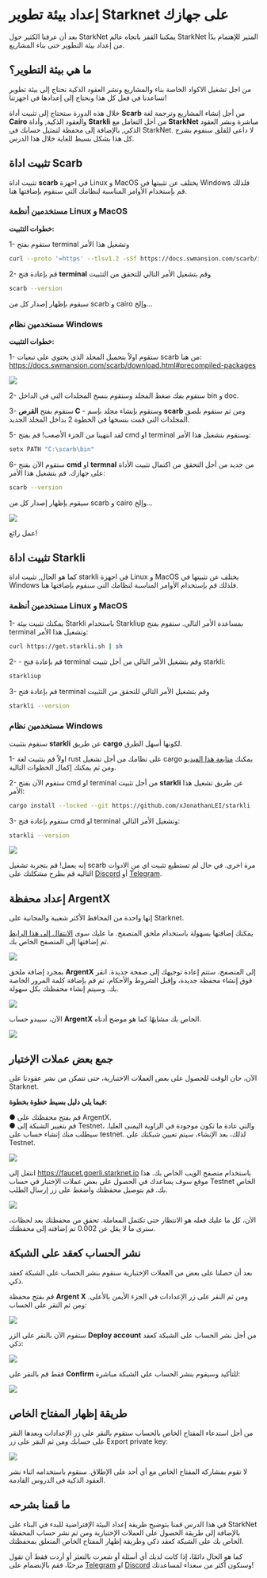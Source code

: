 # إعداد بيئة تطوير Starknet على جهازك

بعد أن عرفنا الكثير حول StarkNet يمكننا القفز باتجاه عالم StarkNet المثير للإهتمام بدًأ من إعداد بيئة التطوير حتى بناء المشاريع.

## ما هي بيئة التطوير؟

من اجل تشغيل الاكواد الخاصة بناء والمشاريع ونشر العقود الذكية نحتاج إلى بيئة تطوير تساعدنا في فعل كل هذا ونحتاج إلى إعدادها في اجهزتنا!

خلال هذه الدورة ستحتاج إلى تثبيت أداة **Scarb** من أجل إنشاء المشاريع وترجمة لغة **Cairo** والعقود الذكية, وأداة **Starkli** من أجل التعامل مع **StarkNet** مباشرة ونشر العقود الذكي, بالإضافة إلى محفظة لتمثيل حسابك في StarkNet. لا داعي للقلق سنقوم بشرح كل هذا بشكل بسيط للغاية خلال هذا الدرس.

## تثبيت اداة Scarb

تثبيت اداة **scarb** في اجهزة Linux و MacOS يختلف عن تثبيتها في Windows فلذلك قم بإستخدام الأوامر المناسبة لنظامك التي سنقوم بإضافتها هنا.

### مستخدمين أنظمة Linux و MacOS

**خطوات التثبيت:**

1- ستقوم بفتح terminal وتشغيل هذا الأمر

```bash
curl --proto '=https' --tlsv1.2 -sSf https://docs.swmansion.com/scarb/install.sh | sh
```

2- قم بإعادة فتح **terminal** وقم بتشغيل الأمر التالي للتحقق من التثبيت

```bash
scarb --version
```

سيقوم بإظهار إصدار كل من scarb و cairo وإلخ…

### مستخدمين نظام Windows

**خطوات التثبيت:**

1- ستقوم اولاً بتحميل المجلد الذي يحتوي على تبعيات scarb من هنا: <a href="https://docs.swmansion.com/scarb/download.html#precompiled-packages" target="_blank">https://docs.swmansion.com/scarb/download.html#precompiled-packages</a>

<img src="https://web3arabs.com/courses/starknet/scarb-windows.png"/>

2- ستقوم بفك ضغط المجلد وستقوم بنسخ المجلدات التي في الداخل bin و doc.

3- ستقوم بفتح **القرص C** - وستقوم بإنشاء مجلد بإسم **scarb** ومن ثم ستقوم بلصق المجلدات التي قمت بنسخها في الخطوة 2 بداخل المجلد الجديد.

5- لقد انتهينا من الجزء الأصعب! قم بفتح cmd او terminal وستقوم بتشغيل هذا الأمر:

```bash
setx PATH "C:\scarb\bin"
```

6- ستقوم الآن بفتح **cmd** او **termnal** من جديد من أجل التحقق من اكتمال تثبيت الأداة على جهازك. قم بتشغيل هذا الأمر:

```bash
scarb --version
```

سيقوم بإظهار إصدار كل من scarb و cairo وإلخ…

<img src="https://web3arabs.com/courses/starknet/scarb-version.png"/>

عمل رائع!

## تثبيت اداة Starkli

كما هو الحال, تثبيت اداة starkli في اجهزة Linux و MacOS يختلف عن تثبيتها في Windows فلذلك قم بإستخدام الأوامر المناسبة لنظامك التي سنقوم بإضافتها هنا.

### مستخدمين أنظمة Linux و MacOS

1- يمكنك تثبيت بيئة Starkli باستخدام Starkliup بمساعدة الأمر التالي. ستقوم بفتح terminal وتشغيل هذا الأمر:

```bash
curl https://get.starkli.sh | sh
```

2- - قم بإعادة فتح terminal وقم بتشغيل الأمر التالي من أجل تثبيت starkli:

```bash
starkliup
```

3- قم بإعادة فتح terminal وقم بتشغيل الأمر التالي للتحقق من التثبيت

```bash
starkli --version
```

### مستخدمين نظام Windows

سنقوم بتثبيت **starkli** عن طريق **cargo** لكونها أسهل الطرق.

1- اولاً قم بتثبيت لغة rust على نظامك من أجل تشغيل cargo يمكنك <a href="https://www.youtube.com/watch?v=92HoSWgsx-4&t=3s" trget="_blank">متابعة هذا الفيديو</a> ومن ثم يمكنك إكمال الخطوات التالية.

2- ستقوم الآن بفتح cmd او terminal من أجل تثبيت **starkli** عن طريق تشغيل هذا الأمر:

```bash
cargo install --locked --git https://github.com/xJonathanLEI/starkli
```

3- ستقوم بإعادة فتح cmd او terminal وتشغيل الأمر التالي:

```bash
starkli --version
```

<img src="https://web3arabs.com/courses/starknet/starkli-version.png"/>

إنه يعمل! قم بتجربة تشغيل scarb مرة اخرى. في حال لم تستطيع تثبيت اي من الادوات التاليه قم بطرح مشكلتك على <a href="https://discord.gg/ykgUvqMc4Q" target="_blank">Discord</a> أو <a href="https://t.me/Web3ArabsDAO" target="_blank">Telegram</a>.

## إعداد محفظة ArgentX

إنها واحدة من المحافظ الأكثر شعبية والمجانية على Starknet.

يمكنك إضافتها بسهولة باستخدام ملحق المتصفح. ما عليك سوى <a href="https://chromewebstore.google.com/detail/argent-x/dlcobpjiigpikoobohmabehhmhfoodbb" target="_blank">الانتقال إلى هذا الرابط</a> ثم إضافتها إلى المتصفح الخاص بك.

<img src="https://web3arabs.com/courses/starknet/argent-ex.png"/>

بمجرد إضافة ملحق **ArgentX** إلى المتصفح، ستتم إعادة توجيهك إلى صفحة جديدة. انقر فوق إنشاء محفظة جديدة، وإقبل الشروط والأحكام، ثم قم بإضافة كلمة المرور الخاصة بك. وسيتم إنشاء محفظتك بكل سهولة.

<img src="https://web3arabs.com/courses/starknet/argent-ex2.png"/>

الآن، سيبدو حساب **ArgentX** الخاص بك مشابهًا كما هو موضح أدناه.

<img src="https://web3arabs.com/courses/starknet/argent-ex3.png"/>

## جمع بعض عملات الإختبار

الآن، حان الوقت للحصول على بعض العملات الاختبارية، حتى نتمكن من نشر عقودنا على Starknet.

**فيما يلي دليل بسيط خطوة بخطوة:**

● قم بفتح محفظتك على ArgentX. <br/>
● قم بتغيير الشبكة إلى Testnet، والتي عادة ما تكون موجودة في الزاوية اليمنى العليا. سيطلب منك إنشاء حساب على testnet. لذلك، بعد الإنشاء، سيتم تعيين شبكتك على Testnet.

<img src="https://web3arabs.com/courses/starknet/argent-ex4.png"/>

انتقل إلى <a href="https://faucet.goerli.starknet.io" target="_blank">https://faucet.goerli.starknet.io</a> باستخدام متصفح الويب الخاص بك. هذا موقع سوف يساعدك في الحصول على بعض عملات الإختبار في حساب Testnet الخاص بك. قم بتوصيل محفظتك واضغط على زر إرسال الطلب.

<img src="https://web3arabs.com/courses/starknet/starknet-faucet.png"/>

الآن، كل ما عليك فعله هو الانتظار حتى تكتمل المعاملة. تحقق من محفظتك بعد لحظات، سترى ما لا يقل عن 0.002 تم إضافته إلى محفظتك.

## نشر الحساب كعقد على الشبكة

بعد أن حصلنا على بعض من العملات الإختبارية سنقوم بنشر الحساب على الشبكة كعقد ذكي.

قم بفتح محفظة **Argent X** ومن ثم النقر على زر الإعدادات في الجزء الأيمن بالأعلى. ومن ثم النقر على الحساب:

<img src="https://web3arabs.com/courses/starknet/argent-account.png"/>

ستقوم الآن بالنقر على الزر **Deploy account** من أجل نشر الحساب على الشبكة كعقد ذكي:

<img src="https://web3arabs.com/courses/starknet/argent-deploy-account.png"/>

فقط قم بالنقر على **Confirm** للتأكيد وسيقوم بنشر الحساب على الشبكة مباشرة:

<img src="https://web3arabs.com/courses/starknet/argent-confirm-account.png"/>

## طريقة إظهار المفتاح الخاص

من أجل استدعاء المفتاح الخاص بالحساب ستقوم بالنقر على زر الإعدادات وبعدها النقر على حسابك ومن ثم النقر على زر Export private key:

<img src="https://web3arabs.com/courses/starknet/argent-account2.png"/>

لا تقوم بمشاركة المفتاح الخاص مع أي أحد على الإطلاق. سنقوم باستخدامه اثناء نشر العقود الذكية في الدروس القادمة.

## ما قمنا بشرحه

في هذا الدرس قمنا بتوضيح طريقة إعداد البيئة الإفتراضية للبدء في البناء على StarkNet بالإضافة إلى طريقة الحصول على العملات الإختبارية ومن ثم نشر حساب المحفظة الخاص بك على الشبكة كعقد ذكي وطريقة إظهار المفتاح الخاص المتعلق بمحفظتك.

كما هو الحال دائمًا، إذا كانت لديك أي أسئلة أو شعرت بالتعثر أو أردت فقط أن تقول مرحبًا، فقم بالإنضمام على <a href="https://t.me/Web3ArabsDAO" target="_blank">Telegram</a> او <a href="https://discord.gg/ykgUvqMc4Q" target="_blank">Discord</a> وسنكون أكثر من سعداء لمساعدتك!
